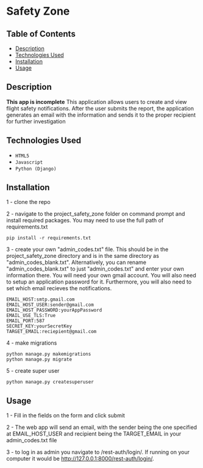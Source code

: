 # Safety Zone

## Table of Contents

* [Description](#description)
* [Technologies Used](#technologies-used)
* [Installation](#installation)
* [Usage](#usage)


## Description

**This app is incomplete**
This application allows users to create and view flight safety notifications.
After the user submits the report, the application generates an email with the information and sends it to the proper recipient for further investigation

## Technologies Used

* `HTML5`
* `Javascript`
* `Python (Django)`

## Installation

1 - clone the repo

2 - navigate to the project_safety_zone folder on command prompt and install required packages. You may need to use the full path of requirements.txt

```
pip install -r requirements.txt

```

3 - create your own "admin_codes.txt" file. This should be in the project_safety_zone directory and is in the same directory as "admin_codes_blank.txt". Alternatively, you can rename "admin_codes_blank.txt" to just "admin_codes.txt" and enter your own information there. You will need your own gmail account. You will also need to setup an application password for it.
Furthermore, you will also need to set which email recieves the notifications.
```
EMAIL_HOST:smtp.gmail.com
EMAIL_HOST_USER:sender@gmail.com
EMAIL_HOST_PASSWORD:yourAppPassword
EMAIL_USE_TLS:True
EMAIL_PORT:587
SECRET_KEY:yourSecretKey
TARGET_EMAIL:reciepient@gmail.com
```
4 - make migrations

```
python manage.py makemigrations
python manage.py migrate
```


5 - create super user

```
python manage.py createsuperuser
```

## Usage

1 - Fill in the fields on the form and click submit

2 - The web app will send an email, with the sender being the one specified at EMAIL_HOST_USER and recipient being the TARGET_EMAIL in your admin_codes.txt file

3 - to log in as admin you navigate to /rest-auth/login/. If running on your computer it would be http://127.0.0.1:8000/rest-auth/login/.
